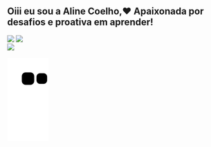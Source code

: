 
## Oiii eu sou a Aline Coelho,❤ Apaixonada por desafios e proativa em aprender!
<div>  
  <a href = "mailto:alinedamasceno0810@gmail.com"><img src="https://img.shields.io/badge/-Gmail-%23333?style=for-the-badge&logo=gmail&logoColor=white" target="_blank"></a>
  <a href="https://www.linkedin.com/in/alinecoelhodamasceno" target="_blank"><img src="https://img.shields.io/badge/-LinkedIn-%230077B5?style=for-the-badge&logo=linkedin&logoColor=white" target="_blank"></a> 
</div>
<div>
  <a href="https://github.com/alinecoelho">
  <img height="180em" src="https://github-readme-stats.vercel.app/api?username=alinecoelho&show_icons=true&theme=dracula&include_all_commits=true&count_private=true"/>
</div> 
 
  ![Snake animation](https://github.com/alinecoelho/alinecoelho/blob/output/github-contribution-grid-snake.svg)
 
